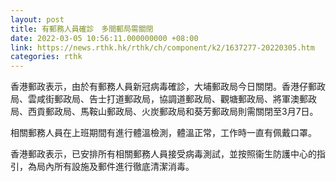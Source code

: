 ```yaml
---
layout: post
title: 有郵務人員確診　多間郵局需關閉
date: 2022-03-05 10:56:11.000000000 +08:00
link: https://news.rthk.hk/rthk/ch/component/k2/1637277-20220305.htm
categories: rthk
---
```


香港郵政表示，由於有郵務人員新冠病毒確診，大埔郵政局今日關閉。香港仔郵政局、雲咸街郵政局、告士打道郵政局，協調道郵政局、觀塘郵政局、將軍澳郵政局、西貢郵政局、馬鞍山郵政局、火炭郵政局和葵芳郵政局則需關閉至3月7日。

相關郵務人員在上班期間有進行體溫檢測，體溫正常，工作時一直有佩戴口罩。

香港郵政表示，已安排所有相關郵務人員接受病毒測試，並按照衞生防護中心的指引，為局內所有設施及郵件進行徹底清潔消毒。
